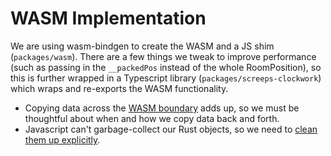 # WASM Implementation

We are using wasm-bindgen to create the WASM and a JS shim (`packages/wasm`). There are a few things we tweak to improve performance (such as passing in the `__packedPos` instead of the whole RoomPosition), so this is further wrapped in a Typescript library (`packages/screeps-clockwork`) which wraps and re-exports the WASM functionality.

- Copying data across the [WASM boundary](./boundary.md) adds up, so we must be thoughtful about when and how we copy data back and forth.
- Javascript can't garbage-collect our Rust objects, so we need to [clean them up explicitly](./cleanup.md).
